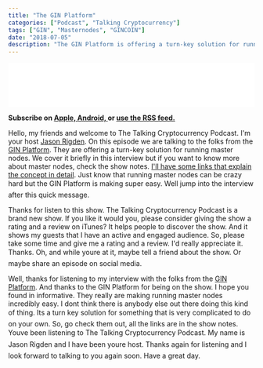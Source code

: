```yaml
---
title: "The GIN Platform"
categories: ["Podcast", "Talking Cryptocurrency"]
tags: ["GIN", "Masternodes", "GINCOIN"]
date: "2018-07-05"
description: "The GIN Platform is offering a turn-key solution for running master nodes."
---
```

<iframe style="border: none" src="//html5-player.libsyn.com/embed/episode/id/6778107/height/90/theme/custom/autoplay/no/autonext/no/thumbnail/yes/preload/no/no_addthis/no/direction/backward/render-playlist/no/custom-color/87A93A/" height="90" width="100%" scrolling="no"  allowfullscreen webkitallowfullscreen mozallowfullscreen oallowfullscreen msallowfullscreen></iframe>

<p>
<strong>
Subscribe on 
        <a href="https://itunes.apple.com/us/podcast/talking-cryptocurrency/id1388099603?mt=2app=podcast">
            Apple,
        </a>
        <a href="https://www.google.com/podcasts?feed=aHR0cDovL3RhbGtpbmdjcnlwdG9jdXJyZW5jeS5saWJzeW4uY29tL3Jzcw%3D%3D">
          Android,
        </a>
        or
        <a href="http://talkingcryptocurrency.libsyn.com/rss">
          use the RSS feed.
         </a>
</strong>
</p>


Hello, my friends and welcome to The Talking Cryptocurrency Podcast. I'm your host <a href="https://twitter.com/mr_rigden">Jason Rigden</a>.
On this episode we are talking to the folks from the <a href="https://gincoin.io/">GIN Platform</a>. They are offering a turn-key solution for running master nodes. We cover it briefly in this interview but if you want to know more about master nodes, check the show notes. <a href="https://coinsutra.com/masternodes">I'll have some links that explain the concept in detail</a>. Just know that running master nodes can be crazy hard but the GIN Platform is making super easy.
Well jump into the interview after this quick message.

Thanks for listen to this show. The Talking Cryptocurrency Podcast is a brand new show. If you like it would you, please consider giving the show a rating and a review on iTunes? It helps people to discover the show. And it shows my guests that I have an active and engaged audience. So, please take some time and give me a rating and a review. I'd really appreciate it. Thanks. 
Oh, and while youre at it, maybe tell a friend about the show. Or maybe share an episode on social media.


Well, thanks for listening to my interview with the folks from the <a href="https://gincoin.io/">GIN Platform</a>. And thanks to the GIN Platform for being on the show. I hope you found in informative. They really are making running master nodes incredibly easy. I dont think there is anybody else out there doing this kind of thing. Its a turn key solution for something that is very complicated to do on your own. So, go check them out, all the links are in the show notes. 
Youve been listening to The Talking Cryptocurrency Podcast. My name is Jason Rigden and I have been youre host. Thanks again for listening and I look forward to talking to you again soon. Have a great day.